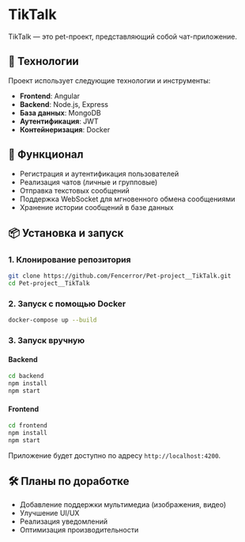 # TikTalk

TikTalk — это pet-проект, представляющий собой чат-приложение.

## 🚀 Технологии

Проект использует следующие технологии и инструменты:
- **Frontend**: Angular
- **Backend**: Node.js, Express
- **База данных**: MongoDB
- **Аутентификация**: JWT
- **Контейнеризация**: Docker

## 📌 Функционал

- Регистрация и аутентификация пользователей
- Реализация чатов (личные и групповые)
- Отправка текстовых сообщений
- Поддержка WebSocket для мгновенного обмена сообщениями
- Хранение истории сообщений в базе данных

## 📦 Установка и запуск

### 1. Клонирование репозитория
```sh
git clone https://github.com/Fencerror/Pet-project__TikTalk.git
cd Pet-project__TikTalk
```

### 2. Запуск с помощью Docker
```sh
docker-compose up --build
```

### 3. Запуск вручную

#### Backend
```sh
cd backend
npm install
npm start
```

#### Frontend
```sh
cd frontend
npm install
npm start
```

Приложение будет доступно по адресу `http://localhost:4200`.

## 🛠 Планы по доработке
- Добавление поддержки мультимедиа (изображения, видео)
- Улучшение UI/UX
- Реализация уведомлений
- Оптимизация производительности



